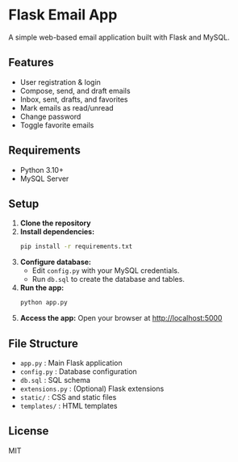# Flask Email App

A simple web-based email application built with Flask and MySQL.

## Features
- User registration & login
- Compose, send, and draft emails
- Inbox, sent, drafts, and favorites
- Mark emails as read/unread
- Change password
- Toggle favorite emails

## Requirements
- Python 3.10+
- MySQL Server

## Setup

1. **Clone the repository**
2. **Install dependencies:**
   ```bash
   pip install -r requirements.txt
   ```
3. **Configure database:**
   - Edit `config.py` with your MySQL credentials.
   - Run `db.sql` to create the database and tables.
4. **Run the app:**
   ```bash
   python app.py
   ```
5. **Access the app:**
   Open your browser at [http://localhost:5000](http://localhost:5000)

## File Structure
- `app.py` : Main Flask application
- `config.py` : Database configuration
- `db.sql` : SQL schema
- `extensions.py` : (Optional) Flask extensions
- `static/` : CSS and static files
- `templates/` : HTML templates

## License
MIT
